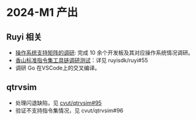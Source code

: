 # 2024-M1 产出

## Ruyi 相关

- [操作系统支持矩阵的调研](https://github.com/ruyisdk/pmd/issues/15): 完成 10 余个开发板及其对应操作系统情况调研。
- [香山标准指令集工具链调研测试](https://github.com/ruyisdk/pmd/issues/13)：详见 ruyisdk/ruyi#55
- 调研 Go 在VSCode上的交叉编译。

## qtrvsim

- 处理闪退缺陷，见 [cvut/qtrvsim#95](https://github.com/cvut/qtrvsim/issues/95#issuecomment-1911872209)
- 验证不支持指令集情况，见 cvut/qtrvsim#96